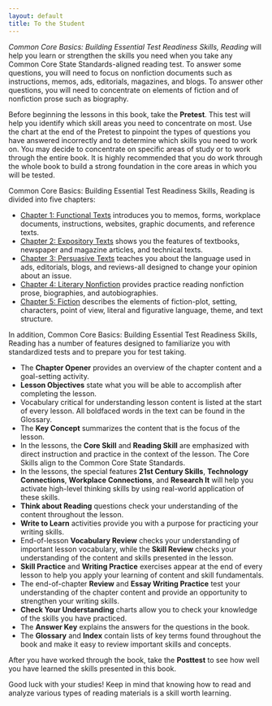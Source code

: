 ```yaml
---
layout: default
title: To the Student
---
```

*Common Core Basics: Building Essential Test Readiness Skills, Reading* will help you learn or strengthen the skills you need when you take any Common Core State Standards-aligned reading test. To answer some questions, you will need to focus on nonfiction documents such as instructions, memos, ads, editorials, magazines, and blogs. To answer other questions, you will need to concentrate on elements of fiction and of nonfiction prose such as biography.

Before beginning the lessons in this book, take the **Pretest**. This test will help you identify which skill areas you need to concentrate on most. Use the chart at the end of the Pretest to pinpoint the types of questions you have answered incorrectly and to determine which skills you need to work on. You may decide to concentrate on specific areas of study or to work through the entire book. It is highly recommended that you do work through the whole book to build a strong foundation in the core areas in which you will be tested.

Common Core Basics: Building Essential Test Readiness Skills, Reading is divided into five chapters:

 * [Chapter 1: Functional Texts](chapter-1) introduces you to memos, forms, workplace documents, instructions, websites, graphic documents, and reference texts.
 * [Chapter 2: Expository Texts](chapter-2) shows you the features of textbooks, newspaper and magazine articles, and technical texts.
 * [Chapter 3: Persuasive Texts](chapter-3) teaches you about the language used in ads, editorials, blogs, and reviews-all designed to change your opinion about an issue.
 * [Chapter 4: Literary Nonfiction](chapter-4) provides practice reading nonfiction prose, biographies, and autobiographies.
 * [Chapter 5: Fiction](chapter-5) describes the elements of fiction-plot, setting, characters, point of view, literal and figurative language, theme, and text structure.

In addition, Common Core Basics: Building Essential Test Readiness Skills, Reading has a number of features designed to familiarize you with standardized tests and to prepare you for test taking.

 * The **Chapter Opener** provides an overview of the chapter content and a goal-setting activity.
 * **Lesson Objectives** state what you will be able to accomplish after completing the lesson.
 * Vocabulary critical for understanding lesson content is listed at the start of every lesson. All boldfaced words in the text can be found in the Glossary.
 * The **Key Concept** summarizes the content that is the focus of the lesson.
 * In the lessons, the **Core Skill** and **Reading Skill** are emphasized with direct instruction and practice in the context of the lesson. The Core Skills align to the Common Core State Standards.
 * In the lessons, the special features **21st Century Skills**, **Technology Connections**, **Workplace Connections**, and **Research It** will help you activate high-level thinking skills by using real-world application of these skills.
 * **Think about Reading** questions check your understanding of the content throughout the lesson.
 * **Write to Learn** activities provide you with a purpose for practicing your writing skills.
 * End-of-lesson **Vocabulary Review** checks your understanding of important lesson vocabulary, while the **Skill Review** checks your understanding of the content and skills presented in the lesson.
 * **Skill Practice** and **Writing Practice** exercises appear at the end of every lesson to help you apply your learning of content and skill fundamentals.
 * The end-of-chapter **Review** and **Essay Writing Practice** test your understanding of the chapter content and provide an opportunity to strengthen your writing skills.
 * **Check Your Understanding** charts allow you to check your knowledge of the skills you have practiced.
 * The **Answer Key** explains the answers for the questions in the book.
 * The **Glossary** and **Index** contain lists of key terms found throughout the book and make it easy to review important skills and concepts.

After you have worked through the book, take the **Posttest** to see how well you have learned the skills presented in this book.

Good luck with your studies! Keep in mind that knowing how to read and analyze various types of reading materials is a skill worth learning.